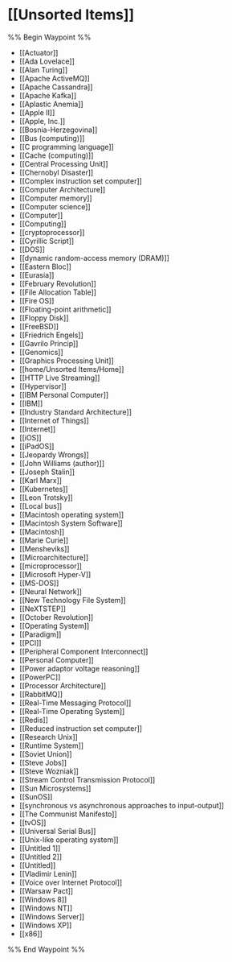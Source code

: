 # [[Unsorted Items]]

%% Begin Waypoint %%
- [[Actuator]]
- [[Ada Lovelace]]
- [[Alan Turing]]
- [[Apache ActiveMQ]]
- [[Apache Cassandra]]
- [[Apache Kafka]]
- [[Aplastic Anemia]]
- [[Apple II]]
- [[Apple, Inc.]]
- [[Bosnia-Herzegovina]]
- [[Bus (computing)]]
- [[C programming language]]
- [[Cache (computing)]]
- [[Central Processing Unit]]
- [[Chernobyl Disaster]]
- [[Complex instruction set computer]]
- [[Computer Architecture]]
- [[Computer memory]]
- [[Computer science]]
- [[Computer]]
- [[Computing]]
- [[cryptoprocessor]]
- [[Cyrillic Script]]
- [[DOS]]
- [[dynamic random-access memory (DRAM)]]
- [[Eastern Bloc]]
- [[Eurasia]]
- [[February Revolution]]
- [[File Allocation Table]]
- [[Fire OS]]
- [[Floating-point arithmetic]]
- [[Floppy Disk]]
- [[FreeBSD]]
- [[Friedrich Engels]]
- [[Gavrilo Princip]]
- [[Genomics]]
- [[Graphics Processing Unit]]
- [[home/Unsorted Items/Home]]
- [[HTTP Live Streaming]]
- [[Hypervisor]]
- [[IBM Personal Computer]]
- [[IBM]]
- [[Industry Standard Architecture]]
- [[Internet of Things]]
- [[Internet]]
- [[iOS]]
- [[iPadOS]]
- [[Jeopardy Wrongs]]
- [[John Williams (author)]]
- [[Joseph Stalin]]
- [[Karl Marx]]
- [[Kubernetes]]
- [[Leon Trotsky]]
- [[Local bus]]
- [[Macintosh operating system]]
- [[Macintosh System Software]]
- [[Macintosh]]
- [[Marie Curie]]
- [[Mensheviks]]
- [[Microarchitecture]]
- [[microprocessor]]
- [[Microsoft Hyper-V]]
- [[MS-DOS]]
- [[Neural Network]]
- [[New Technology File System]]
- [[NeXTSTEP]]
- [[October Revolution]]
- [[Operating System]]
- [[Paradigm]]
- [[PCI]]
- [[Peripheral Component Interconnect]]
- [[Personal Computer]]
- [[Power adaptor voltage reasoning]]
- [[PowerPC]]
- [[Processor Architecture]]
- [[RabbitMQ]]
- [[Real-Time Messaging Protocol]]
- [[Real-Time Operating System]]
- [[Redis]]
- [[Reduced instruction set computer]]
- [[Research Unix]]
- [[Runtime System]]
- [[Soviet Union]]
- [[Steve Jobs]]
- [[Steve Wozniak]]
- [[Stream Control Transmission Protocol]]
- [[Sun Microsystems]]
- [[SunOS]]
- [[synchronous vs asynchronous approaches to input-output]]
- [[The Communist Manifesto]]
- [[tvOS]]
- [[Universal Serial Bus]]
- [[Unix-like operating system]]
- [[Untitled 1]]
- [[Untitled 2]]
- [[Untitled]]
- [[Vladimir Lenin]]
- [[Voice over Internet Protocol]]
- [[Warsaw Pact]]
- [[Windows 8]]
- [[Windows NT]]
- [[Windows Server]]
- [[Windows XP]]
- [[x86]]

%% End Waypoint %%
